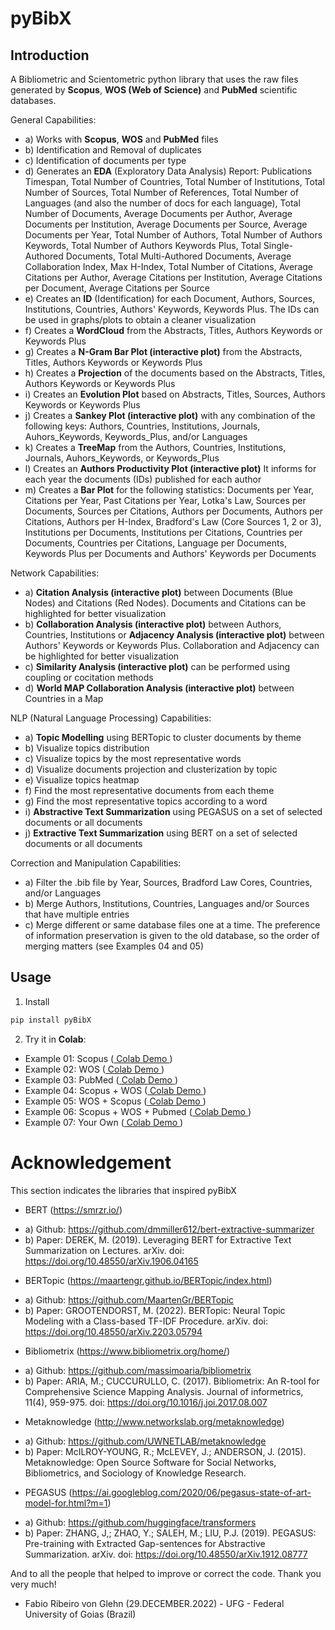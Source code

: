 # pyBibX

## Introduction

A Bibliometric and Scientometric python library that uses the raw files generated by **Scopus**, **WOS (Web of Science)** and **PubMed** scientific databases. 

General Capabilities:
- a) Works with **Scopus**, **WOS** and  **PubMed** files 
- b) Identification and Removal of duplicates
- c) Identification of documents per type
- d) Generates an **EDA** (Exploratory Data Analysis) Report: Publications Timespan, Total Number of Countries, Total Number of Institutions, Total Number of Sources, Total Number of References, Total Number of Languages (and also the number of docs for each language), Total Number of Documents, Average Documents per Author, Average Documents per Institution, Average Documents per Source, Average Documents per Year, Total Number of Authors, Total Number of Authors Keywords, Total Number of Authors Keywords Plus, Total Single-Authored Documents, Total Multi-Authored Documents, Average Collaboration Index, Max H-Index, Total Number of Citations, Average Citations per Author, Average Citations per Institution, Average Citations per Document, Average Citations per Source
- e) Creates an **ID** (Identification) for each Document, Authors, Sources, Institutions, Countries, Authors' Keywords, Keywords Plus. The IDs can be used in graphs/plots to obtain a cleaner visualization
- f) Creates a **WordCloud** from the Abstracts, Titles, Authors Keywords or Keywords Plus
- g) Creates a **N-Gram Bar Plot (interactive plot)** from the Abstracts, Titles, Authors Keywords or Keywords Plus
- h) Creates a **Projection** of the documents based on the Abstracts, Titles, Authors Keywords or Keywords Plus
- i) Creates an **Evolution Plot** based on Abstracts, Titles, Sources, Authors Keywords or Keywords Plus
- j) Creates a **Sankey Plot (interactive plot)** with any combination of the following keys: Authors, Countries, Institutions, Journals, Auhors_Keywords, Keywords_Plus, and/or Languages
- k) Creates a **TreeMap** from the Authors, Countries, Institutions, Journals, Auhors_Keywords, or Keywords_Plus
- l) Creates an **Authors Productivity Plot (interactive plot)** It informs for each year the documents (IDs) published for each author
- m) Creates a **Bar Plot**  for the following statistics: Documents per Year, Citations per Year, Past Citations per Year, Lotka's Law, Sources per Documents, Sources per Citations, Authors per Documents, Authors per Citations, Authors per H-Index, Bradford's Law (Core Sources 1, 2 or 3), Institutions per Documents, Institutions per Citations, Countries per Documents, Countries per Citations, Language per Documents, Keywords Plus per Documents and Authors' Keywords per Documents

Network Capabilities:
- a) **Citation Analysis (interactive plot)** between Documents (Blue Nodes) and Citations (Red Nodes). Documents and Citations can be highlighted for better visualization
- b) **Collaboration Analysis (interactive plot)** between Authors, Countries, Institutions or **Adjacency Analysis (interactive plot)** between Authors' Keywords or Keywords Plus. Collaboration and Adjacency can be highlighted for better visualization
- c) **Similarity Analysis (interactive plot)** can be performed using coupling or cocitation methods
- d) **World MAP Collaboration Analysis (interactive plot)** between Countries in a Map

NLP (Natural Language Processing) Capabilities:
- a) **Topic Modelling** using BERTopic to cluster documents by theme
- b) Visualize topics distribution
- c) Visualize topics by the most representative words
- d) Visualize documents projection and clusterization by topic
- e) Visualize topics heatmap
- f) Find the most representative documents from each theme
- g) Find the most representative topics according to a word
- i) **Abstractive Text Summarization** using PEGASUS on a set of selected documents or all documents
- j) **Extractive Text Summarization** using BERT on a set of selected documents or all documents

Correction and Manipulation Capabilities:
- a) Filter the .bib file by Year, Sources, Bradford Law Cores, Countries, and/or Languages
- b) Merge Authors, Institutions, Countries, Languages and/or Sources that have multiple entries 
- c) Merge different or same database files one at a time. The preference of information preservation is given to the old database, so the order of merging matters (see Examples 04 and 05)

## Usage

1. Install
```bash
pip install pyBibX
```

2. Try it in **Colab**:

- Example 01: Scopus                ([ Colab Demo ](https://colab.research.google.com/drive/1yHiMMZIKa-RrarXbPB9ca0gLN9YvvtPU?usp=sharing))
- Example 02: WOS                   ([ Colab Demo ](https://colab.research.google.com/drive/13HLjC4myTvYcjLk2XBTZKbWJ2aqZUST1?usp=sharing))
- Example 03: PubMed                ([ Colab Demo ](https://colab.research.google.com/drive/13CU-KvZMnazga1BmQf2J8wYM9mhHL2e1?usp=sharing))
- Example 04: Scopus + WOS          ([ Colab Demo ](https://colab.research.google.com/drive/1DqEk0_IakJPfIZDVcnTWBE_nxyhW9p-W?usp=sharing))
- Example 05: WOS + Scopus          ([ Colab Demo ](https://colab.research.google.com/drive/12k_IOcSDwumbEtPqqSMbCIE6ZypgKAJn?usp=sharing))
- Example 06: Scopus + WOS + Pubmed ([ Colab Demo ](https://colab.research.google.com/drive/1Ko6AibkXtB_Kwg3Eu0fhzNMVEIXPkbez?usp=sharing))
- Example 07: Your Own              ([ Colab Demo ](https://colab.research.google.com/drive/19EYjgal9V1kemmzpHnyp6MSlk9S-kGHT?usp=sharing))

# Acknowledgement 
This section indicates the libraries that inspired pyBibX

* BERT (https://smrzr.io/)
- a) Github: https://github.com/dmmiller612/bert-extractive-summarizer
- b) Paper: DEREK, M. (2019). Leveraging BERT for Extractive Text Summarization on Lectures. arXiv. doi: https://doi.org/10.48550/arXiv.1906.04165

* BERTopic (https://maartengr.github.io/BERTopic/index.html)
- a) Github: https://github.com/MaartenGr/BERTopic
- b) Paper: GROOTENDORST, M. (2022). BERTopic: Neural Topic Modeling with a Class-based TF-IDF Procedure. arXiv. doi: https://doi.org/10.48550/arXiv.2203.05794

* Bibliometrix (https://www.bibliometrix.org/home/)
- a) Github: https://github.com/massimoaria/bibliometrix
- b) Paper: ARIA, M.; CUCCURULLO, C. (2017). Bibliometrix: An R-tool for Comprehensive Science Mapping Analysis. Journal of informetrics, 11(4), 959-975. doi: https://doi.org/10.1016/j.joi.2017.08.007

* Metaknowledge (http://www.networkslab.org/metaknowledge)
- a) Github: https://github.com/UWNETLAB/metaknowledge
- b) Paper: McILROY-YOUNG, R.; McLEVEY, J.; ANDERSON, J. (2015). Metaknowledge: Open Source Software for Social Networks, Bibliometrics, and Sociology of Knowledge Research.

* PEGASUS (https://ai.googleblog.com/2020/06/pegasus-state-of-art-model-for.html?m=1)
- a) Github: https://github.com/huggingface/transformers
- b) Paper: ZHANG, J,; ZHAO, Y.; SALEH, M.; LIU, P.J. (2019). PEGASUS: Pre-training with Extracted Gap-sentences for Abstractive Summarization. arXiv. doi: https://doi.org/10.48550/arXiv.1912.08777

And to all the people that helped to improve or correct the code. Thank you very much!

* Fabio Ribeiro von Glehn (29.DECEMBER.2022) - UFG - Federal University of Goias (Brazil)
